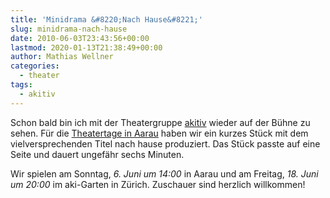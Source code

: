 ```yaml
---
title: 'Minidrama &#8220;Nach Hause&#8221;'
slug: minidrama-nach-hause
date: 2010-06-03T23:43:56+00:00
lastmod: 2020-01-13T21:38:49+00:00
author: Mathias Wellner
categories:
  - theater
tags:
  - akitiv
---
```

Schon bald bin ich mit der Theatergruppe [akitiv](http://www.aki.ethz.ch/akitiv/) wieder auf der Bühne zu sehen. Für die [Theatertage in Aarau](http://www.theatertage.ch) haben wir ein kurzes Stück mit dem vielversprechenden Titel nach hause produziert. Das Stück passte auf eine Seite und dauert ungefähr sechs Minuten. 

Wir spielen am Sonntag, _6. Juni um 14:00_ in Aarau und am Freitag, _18. Juni um 20:00_ im aki-Garten in Zürich. Zuschauer sind herzlich willkommen!